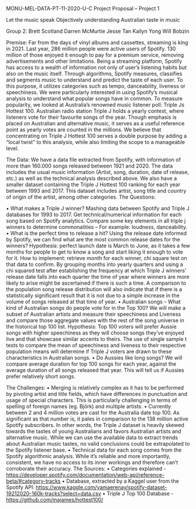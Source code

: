 MONU-MEL-DATA-PT-11-2020-U-C
Project Proposal – Project 1

Let the music speak
Objectively understanding Australian taste in music

Group 2:
Brett Scotland
Darren McMurtie
Jesse Tan
Kailyn Yong
Will Bobzin

Premise:
Far from the days of vinyl albums and cassettes, streaming is king in 2021. Last year, 286 million people were active users of Spotify. 130 million of those enjoyed it enough to pay for a premium service, removing advertisements and other limitations.
Being a streaming platform, Spotify has access to a wealth of information not only of user’s listening habits but also on the music itself. Through algorithms, Spotify measures, classifies and segments music to understand and predict the taste of each user. To this purpose, it utilizes categories such as tempo, danceability, liveness or speechiness.
We were particularly interested in using Spotify’s musical analysis to understand what popular songs have in common.
To measure popularity, we looked at Australia’s renowned music listener poll: Triple Js Hottest 100. Australian radio station Triple J holds a yearly contest, where listeners vote for their favourite songs of the year.
Though emphasis is placed on Australian and alternative music, it serves as a useful reference point as yearly votes are counted in the millions. We believe that concentrating on Triple J Hottest 100 serves a double purpose by adding a “local twist” to this analysis, while also limiting the scope to a manageable level.

The Data:
We have a data file extracted from Spotify, with information of more than 160.000 songs released between 1921 and 2020. The data includes the usual music information (Artist, song, duration, date of release, etc.) as well as the technical analysis described above.
We also have a smaller dataset containing the Triple J Hottest 100 ranking for each year between 1993 and 2017. This dataset includes artist, song title and country of origin of the artist, among other categories.
The Questions:

•	What makes a Triple J winner? Mashing data between Spotify and Triple J databases for 1993 to 2017. Get technical/numerical information for each song based on Spotify analytics. Compare some key elements in all triple j winners to determine commonalities – For example: loudness, danceability.
•	What is the perfect time to release a hit? Using the release date informed by Spotify, we can find what are the most common release dates for the winners? Hypothesis: perfect launch date is March to June, as it takes a few months for people to get to know a song and start liking it enough to vote for it. How to implement: retrieve month for each winner, chi square test on that data to confirm. By grouping months into yearly quarters and using a chi squared test after establishing the frequency at which Triple J winners’ release date falls into each quarter the time of year where winners are more likely to arise might be ascertained if there is such a time. A comparison to the population song release distribution will also indicate that if there is a statistically significant result that it is not due to a simple increase in the volume of songs released at that time of year.
•	Australian songs – What kind of Australian songs do people vote for in the Top 100? We will make a subset of Australian artists and measure their speechiness and Liveness and compare those aggregate values with the rest of the song universe in the historical top 100 list. Hypothesis: Top 100 voters will prefer Aussie songs with higher speechiness as they will choose songs they’ve enjoyed live and that showcase similar accents to theirs. The use of single sample t tests to compare the mean of speechiness and liveness to their respective population means will determine if Triple J voters are drawn to these characteristics in Australian songs.
•	Do Aussies like long songs? We will compare average duration for top 100 songs for each year, against the average duration of all songs released that year. This will tell us if Aussies prefer relatively short songs. 

The Challenges:
•	Merging is relatively complex as it has to be performed by pivoting artist and title fields, which have differences in punctuation and usage of special characters. This is particularly challenging in terms of spelling of foreign names (eg. Björk) and multiple artists.
•	Currently between 2 and 4 million votes are cast for the Australia date top 100. As significant as that number is, it pales in comparison to the 138 million active Spotify subscribers. In other words, the Triple J dataset is heavily skewed towards the tastes of young Australians and favors Australian artists and alternative music. While we can use the available data to extract trends about Australian music tastes, no valid conclusions could be extrapolated to the Spotify listener base.
•	Technical data for each song comes from the Spotify algorithmic analysis. While it’s reliable and more importantly, consistent, we have no access to its inner workings and therefore can’t corroborate their accuracy.
The Sources:
•	Categories explained - https://developer.spotify.com/documentation/web-api/reference-beta/#category-tracks
•	Database, extracted by a Kaggel user from the Spotify API: https://www.kaggle.com/yamaerenay/spotify-dataset-19212020-160k-tracks?select=data.csv
•	Triple J Top 100 Database - https://github.com/majames/hottest100/



